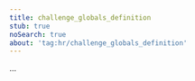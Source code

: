 ```yaml
---
title: challenge_globals_definition
stub: true
noSearch: true
about: 'tag:hr/challenge_globals_definition'
---
```

  ...
